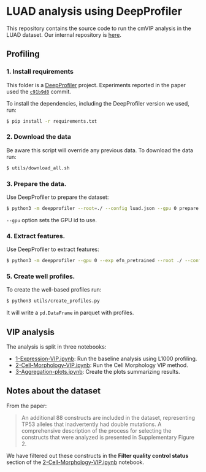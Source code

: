 # LUAD analysis using DeepProfiler

This repository contains the source code to run the cmVIP analysis in the LUAD
dataset. Our internal repository is [here](https://github.com/broadinstitute/2014_09_09_LUAD_MeyersonLab_AliceBerger_DFCI_multimodal).

## Profiling

### 1. Install requirements

This folder is a [DeepProfiler](https://github.com/cytomining/DeepProfiler)
project.  Experiments reported in the paper used the
[`c91b9d8`](https://github.com/cytomining/DeepProfiler/tree/c91b9d821a37d90583d19d209be2e53fe3f08d8d#quick-guide)
commit.

To install the dependencies, including the DeepProfiler version we used, run:
```bash
$ pip install -r requirements.txt
```

### 2. Download the data

Be aware this script will override any previous data. To download the data run:

```bash
$ utils/download_all.sh
```

### 3. Prepare the data.

Use DeepProfiler to prepare the dataset:

```bash
$ python3 -m deepprofiler --root=./ --config luad.json --gpu 0 prepare
```

`--gpu` option sets the GPU id to use.

### 4. Extract features.

Use DeepProfiler to extract features:

```bash
$ python3 -m deepprofiler --gpu 0 --exp efn_pretrained --root ./ --config luad.json profile
```

### 5. Create well profiles.

To create the well-based profiles run:

```bash
$ python3 utils/create_profiles.py
```

It will write a `pd.DataFrame` in parquet with profiles.

## VIP analysis

The analysis is split in three notebooks:
 - [1-Expression-VIP.ipynb](1-Expression-VIP.ipynb): Run the baseline analysis using L1000 profiling.
 - [2-Cell-Morphology-VIP.ipynb](2-Cell-Morphology-VIP.ipynb): Run the Cell Morphology VIP method.
 - [3-Aggregation-plots.ipynb](3-Aggregation-plots.ipynb): Create the plots summarizing results.

## Notes about the dataset

From the paper: 
>  An additional 88 constructs are included in the dataset, representing TP53 alleles that inadvertently had double mutations. A comprehensive description of the process for selecting the constructs that were analyzed is presented in Supplementary Figure 2.

We have filtered out these constructs in the **Filter quality control status** section of the [2-Cell-Morphology-VIP.ipynb](https://github.com/broadinstitute/luad-cell-painting/blob/763436df8fc3d862a6e04e82d0847767f2378c2f/2-Cell-Morphology-VIP.ipynb) notebook.
